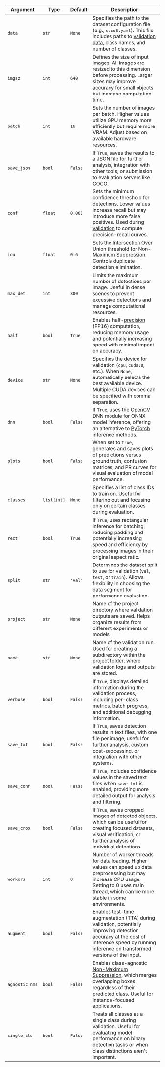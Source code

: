 | Argument       | Type        | Default | Description                                                                                                                                                                                                                                               |
| -------------- | ----------- | ------- | --------------------------------------------------------------------------------------------------------------------------------------------------------------------------------------------------------------------------------------------------------- |
| `data`         | `str`       | `None`  | Specifies the path to the dataset configuration file (e.g., `coco8.yaml`). This file includes paths to [validation data](https://www.ultralytics.com/glossary/validation-data), class names, and number of classes.                                       |
| `imgsz`        | `int`       | `640`   | Defines the size of input images. All images are resized to this dimension before processing. Larger sizes may improve accuracy for small objects but increase computation time.                                                                          |
| `batch`        | `int`       | `16`    | Sets the number of images per batch. Higher values utilize GPU memory more efficiently but require more VRAM. Adjust based on available hardware resources.                                                                                               |
| `save_json`    | `bool`      | `False` | If `True`, saves the results to a JSON file for further analysis, integration with other tools, or submission to evaluation servers like COCO.                                                                                                            |
| `conf`         | `float`     | `0.001` | Sets the minimum confidence threshold for detections. Lower values increase recall but may introduce more false positives. Used during [validation](https://docs.ultralytics.com/modes/val/) to compute precision-recall curves.                          |
| `iou`          | `float`     | `0.6`   | Sets the [Intersection Over Union](https://www.ultralytics.com/glossary/intersection-over-union-iou) threshold for [Non-Maximum Suppression](https://www.ultralytics.com/glossary/non-maximum-suppression-nms). Controls duplicate detection elimination. |
| `max_det`      | `int`       | `300`   | Limits the maximum number of detections per image. Useful in dense scenes to prevent excessive detections and manage computational resources.                                                                                                             |
| `half`         | `bool`      | `True`  | Enables half-[precision](https://www.ultralytics.com/glossary/precision) (FP16) computation, reducing memory usage and potentially increasing speed with minimal impact on [accuracy](https://www.ultralytics.com/glossary/accuracy).                     |
| `device`       | `str`       | `None`  | Specifies the device for validation (`cpu`, `cuda:0`, etc.). When `None`, automatically selects the best available device. Multiple CUDA devices can be specified with comma separation.                                                                  |
| `dnn`          | `bool`      | `False` | If `True`, uses the [OpenCV](https://www.ultralytics.com/glossary/opencv) DNN module for ONNX model inference, offering an alternative to [PyTorch](https://www.ultralytics.com/glossary/pytorch) inference methods.                                      |
| `plots`        | `bool`      | `False` | When set to `True`, generates and saves plots of predictions versus ground truth, confusion matrices, and PR curves for visual evaluation of model performance.                                                                                           |
| `classes`      | `list[int]` | `None`  | Specifies a list of class IDs to train on. Useful for filtering out and focusing only on certain classes during evaluation.                                                                                                                                 |
| `rect`         | `bool`      | `True`  | If `True`, uses rectangular inference for batching, reducing padding and potentially increasing speed and efficiency by processing images in their original aspect ratio.                                                                                 |
| `split`        | `str`       | `'val'` | Determines the dataset split to use for validation (`val`, `test`, or `train`). Allows flexibility in choosing the data segment for performance evaluation.                                                                                               |
| `project`      | `str`       | `None`  | Name of the project directory where validation outputs are saved. Helps organize results from different experiments or models.                                                                                                                            |
| `name`         | `str`       | `None`  | Name of the validation run. Used for creating a subdirectory within the project folder, where validation logs and outputs are stored.                                                                                                                     |
| `verbose`      | `bool`      | `False` | If `True`, displays detailed information during the validation process, including per-class metrics, batch progress, and additional debugging information.                                                                                                |
| `save_txt`     | `bool`      | `False` | If `True`, saves detection results in text files, with one file per image, useful for further analysis, custom post-processing, or integration with other systems.                                                                                        |
| `save_conf`    | `bool`      | `False` | If `True`, includes confidence values in the saved text files when `save_txt` is enabled, providing more detailed output for analysis and filtering.                                                                                                      |
| `save_crop`    | `bool`      | `False` | If `True`, saves cropped images of detected objects, which can be useful for creating focused datasets, visual verification, or further analysis of individual detections.                                                                                |
| `workers`      | `int`       | `8`     | Number of worker threads for data loading. Higher values can speed up data preprocessing but may increase CPU usage. Setting to 0 uses main thread, which can be more stable in some environments.                                                        |
| `augment`      | `bool`      | `False` | Enables test-time augmentation (TTA) during validation, potentially improving detection accuracy at the cost of inference speed by running inference on transformed versions of the input.                                                                |
| `agnostic_nms` | `bool`      | `False` | Enables class-agnostic [Non-Maximum Suppression](https://www.ultralytics.com/glossary/non-maximum-suppression-nms), which merges overlapping boxes regardless of their predicted class. Useful for instance-focused applications.                         |
| `single_cls`   | `bool`      | `False` | Treats all classes as a single class during validation. Useful for evaluating model performance on binary detection tasks or when class distinctions aren't important.                                                                                    |
